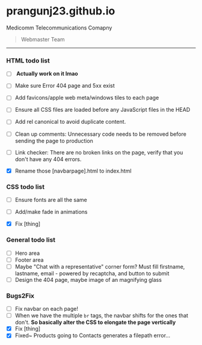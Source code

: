 # prangunj23.github.io
Medicomm Telecommunications Comapny
> Webmaster Team
---

### HTML todo list

- [ ] <b> Actually work on it lmao</b>
- [ ] Make sure Error 404 page and 5xx exist
- [ ] Add favicons/apple web meta/windows tiles to each page
- [ ] Ensure all CSS files are loaded before any JavaScript files in the HEAD
- [ ] Add rel canonical to avoid duplicate content.  
- [ ] Clean up comments: Unnecessary code needs to be removed before sending the page to production
- [ ] Link checker: There are no broken links on the page, verify that you don't have any 404 errors.

- [x] Rename those [navbarpage].html to index.html

### CSS todo list
- [ ] Ensure fonts are all the same
- [ ] Add/make fade in animations
- [x] Fix [thing]


### General todo list

- [ ] Hero area
- [ ] Footer area 
- [ ] Maybe "Chat with a representative" corner form? Must fill firstname, lastname, email - powered by recaptcha, and button to submit
- [ ] Design the 404 page, maybe image of an magnifying glass

### Bugs2Fix 

- [ ] Fix navbar on each page!
- [ ] When we have the multiple <code>br</code> tags, the navbar shifts for the ones that don't. <b> So basically alter the CSS to elongate the page vertically</b>
- [x] Fix [thing]
- [x] Fixed~ Products going to Contacts generates a filepath error...
